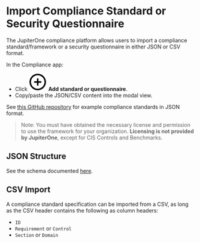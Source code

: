 # Import Compliance Standard or Security Questionnaire

The JupiterOne compliance platform allows users to import a compliance
standard/framework or a security questionnaire in either JSON or CSV format.

In the Compliance app:

- Click ![+](https://raw.githubusercontent.com/feathericons/feather/master/icons/plus-circle.svg?sanitize=true) **Add standard or questionnaire**.
- Copy/paste the JSON/CSV content into the modal view.

See [this GitHub repository](https://github.com/JupiterOne/security-policy-templates/tree/master/templates/standards) for example compliance standards in JSON format.

> Note: You must have obtained the necessary license and permission to use the framework for your organization. **Licensing is not provided by JupiterOne**, except for CIS Controls and Benchmarks.

## JSON Structure

See the schema documented [here](./policies-compliance.md).

## CSV Import

A compliance standard specification can be imported from a CSV, as long as the CSV header contains the following as column headers:

- `ID`
- `Requirement` or `Control`
- `Section` or `Domain`
